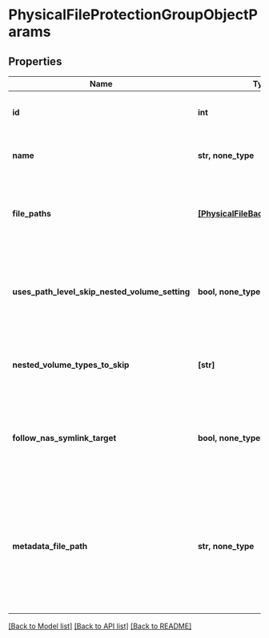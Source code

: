 # PhysicalFileProtectionGroupObjectParams


## Properties
Name | Type | Description | Notes
------------ | ------------- | ------------- | -------------
**id** | **int** | Specifies the ID of the object protected. | 
**name** | **str, none_type** | Specifies the name of the object protected. | [optional] [readonly] 
**file_paths** | [**[PhysicalFileBackupPathParams]**](PhysicalFileBackupPathParams.md) | Specifies a list of file paths to be protected by this Protection Group. | [optional] 
**uses_path_level_skip_nested_volume_setting** | **bool, none_type** | Specifies whether path level or object level skip nested volume setting will be used. | [optional] 
**nested_volume_types_to_skip** | **[str]** | Specifies mount types of nested volumes to be skipped. | [optional] 
**follow_nas_symlink_target** | **bool, none_type** | Specifies whether to follow NAS target pointed by symlink for windows sources. | [optional] 
**metadata_file_path** | **str, none_type** | Specifies the path of metadatafile on source. This file contains absolute paths of files that needs to be backed up on the same source. | [optional] 

[[Back to Model list]](../README.md#documentation-for-models) [[Back to API list]](../README.md#documentation-for-api-endpoints) [[Back to README]](../README.md)


